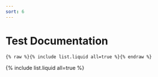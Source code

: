 ```yaml
---
sort: 6
---
```


# Test Documentation

```
{% raw %}{% include list.liquid all=true %}{% endraw %}
```

{% include list.liquid all=true %}
